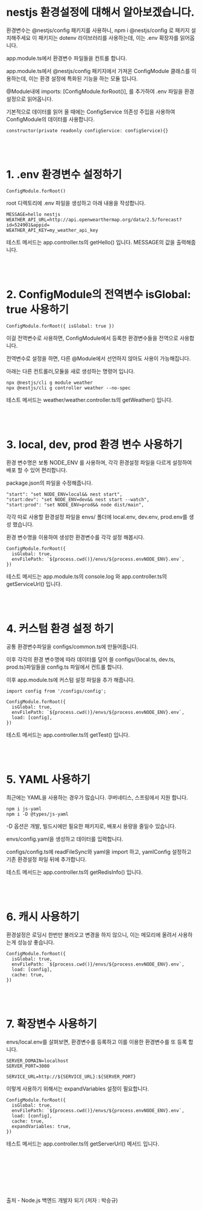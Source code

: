 # nestjs 환경설정에 대해서 알아보겠습니다.
<p>환경변수는 @nestjs/config 패키지를 사용하니, npm i @nestjs/config 로 패키지 설치해주세요 이 패키지는 dotenv 라이브러리를 사용하는데, 이는 .env 확장자를 읽어옵니다.</p>
<p>app.module.ts에서 환경변수 파일들을 컨트롤 합니다.</P>
<p>app.module.ts에서 @nestjs/config 패키지에서 가져온 ConfigModule 클래스를 이용하는데, 이는 환경 설정에 특화된 기능을 하는 모듈 입니다.</P>
<p>@Module내에 imports: [ConfigModule.forRoot()], 를 추가하여 .env 파일을 환경설정으로 읽어옵니다.</P>
<p>기본적으로 데이터를 읽어 올 때에는 ConfigService 의존성 주입을 사용하여 ConfigModule의 데이터를 사용합니다.</p>

```
constructor(private readonly configService: configService){}
```

<br><br>

# 1. .env 환경변수 설정하기
```
ConfigModule.forRoot()
```
root 디렉토리에 .env 파일을 생성하고 아래 내용을 작성합니다.
```
MESSAGE=hello nestjs
WEATHER_API_URL=http://api.openwearthermap.org/data/2.5/forecast?id=524901&appid=
WEATHER_API_KEY=my_weather_api_key
```
테스트 메서드는 app.controller.ts의 getHello() 입니다. MESSAGE의 값을 출력해줍니다.

<br><br>

# 2. ConfigModule의 전역변수 isGlobal: true 사용하기
```
ConfigModule.forRoot({ isGlobal: true })
```
<p>이걸 전역변수로 사용하면, ConfigModule에서 등록한 환경변수들을 전역으로 사용합니다.</p>
<p>전역변수로 설정을 하면, 다른 @Module에서 선언하지 않아도 사용이 가능해집니다.</p>
<p>아래는 다른 컨트롤러,모듈을 새로 생성하는 명령어 입니다.</p>

```
npx @nestjs/cli g module weather
npx @nestjs/cli g controller weather --no-spec
```

테스트 메서드는 weather/weather.controller.ts의 getWeather() 입니다.

<br><br>

# 3. local, dev, prod 환경 변수 사용하기
<p>환경 변수명은 보통 NODE_ENV 를 사용하며, 각각 환경설정 파일을 다르게 설정하여 배포 할 수 있어 편리합니다.</p>
<p>package.json의 파일을 수정해줍니다.</p>

```
"start": "set NODE_ENV=local&& nest start",
"start:dev": "set NODE_ENV=dev&& nest start --watch",
"start:prod": "set NODE_ENV=prod&& node dist/main",
```

<p>각각 따로 사용할 환경설정 파일을 envs/ 폴더에 local.env, dev.env, prod.env를 생성 했습니다.</p>
<p>환경 변수명을 이용하여 생성한 환경변수를 각각 설정 해봅시다.</p>

```
ConfigModule.forRoot({ 
  isGlobal: true,
  envFilePath: `${process.cwd()}/envs/${process.envNODE_ENV}.env`,
})
```
<p>테스트 메서드는 app.module.ts의 console.log 와 app.controller.ts의 getServiceUrl() 입니다.</p>

<br><br>

# 4. 커스텀 환경 설정 하기
<p>공통 환경변수파일을 configs/common.ts에 만들어줍니다.</p>
<p>이후 각각의 환경 변수명에 따라 데이터를 덮어 쓸 configs/{local.ts, dev.ts, prod.ts}파일들을 config.ts 파일에서 컨트롤 합니다.</p>
<p>이후 app.module.ts에 커스텀 설정 파일을 추가 해줍니다.</p>

```
import config from '/configs/config';

ConfigModule.forRoot({ 
  isGlobal: true,
  envFilePath: `${process.cwd()}/envs/${process.envNODE_ENV}.env`,
  load: [config],
})
```
테스트 메서드는 app.controller.ts의 getTest() 입니다.

<br><br>

# 5. YAML 사용하기
<p>최근에는 YAML을 사용하는 경우가 많습니다. 쿠버네티스, 스프링에서 지원 합니다.</p>

```
npm i js-yaml
npm i -D @types/js-yaml
```
-D 옵션은 개발, 빌드시에만 필요한 패키지로, 배포시 용량을 줄일수 있습니다.

envs/config.yaml을 생성하고 데이터를 입력합니다.

configs/config.ts에 readFileSync와 yaml을 import 하고, yamlConfig 설정하고 기존 환경설정 파일 뒤에 추가합니다.

테스트 메서드는 app.controller.ts의 getRedisInfo() 입니다.

<br><br>

# 6. 캐시 사용하기
환경설정은 로딩시 한번만 불러오고 변경을 하지 않으니, 이는 메모리에 올려서 사용하는게 성능상 좋습니다.
```
ConfigModule.forRoot({ 
  isGlobal: true,
  envFilePath: `${process.cwd()}/envs/${process.envNODE_ENV}.env`,
  load: [config],
  cache: true,
})
```

<br><br>

# 7. 확장변수 사용하기
envs/local.env를 살펴보면, 환경변수를 등록하고 이를 이용한 환경변수를 또 등록 합니다.

```
SERVER_DOMAIN=localhost
SERVER_PORT=3000

SERVICE_URL=http://${SERVICE_URL}:${SERVER_PORT}
```


이렇게 사용하기 위해서는 expandVariables 설정이 필요합니다.

```
ConfigModule.forRoot({ 
  isGlobal: true,
  envFilePath: `${process.cwd()}/envs/${process.envNODE_ENV}.env`,
  load: [config],
  cache: true,
  expandVariables: true,
})
```
테스트 메서드는 app.controller.ts의 getServerUrl() 메서드 입니다.

<br><br><br><br><br><br>

출처 - Node.js 백엔드 개발자 되기 (저자 : 박승규)
